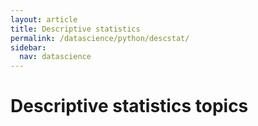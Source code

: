 ```yaml
---
layout: article
title: Descriptive statistics
permalink: /datascience/python/descstat/
sidebar:
  nav: datascience
---
```

# Descriptive statistics topics 
